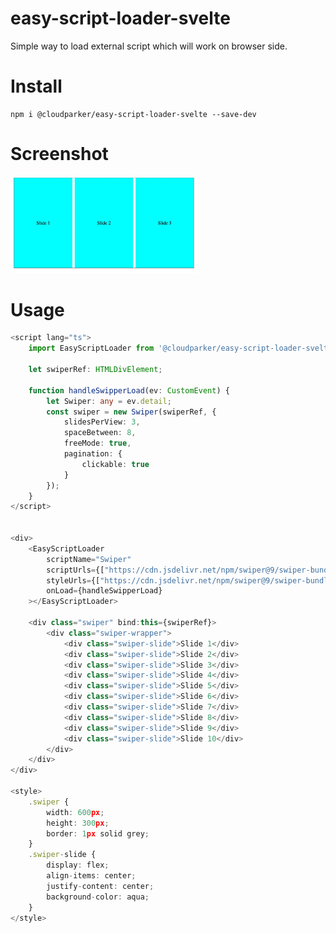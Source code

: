 # easy-script-loader-svelte

Simple way to load external script which will work on browser side.

# Install 

```
npm i @cloudparker/easy-script-loader-svelte --save-dev
```

# Screenshot

<img src="https://raw.githubusercontent.com/paramanandapradhan/easy-script-loader-svelte/main/static/easy-script-loader-svelte.png.webp" alt="Screenshot" width="300">

# Usage

```ts
<script lang="ts">
	import EasyScriptLoader from '@cloudparker/easy-script-loader-svelte';

	let swiperRef: HTMLDivElement;

	function handleSwipperLoad(ev: CustomEvent) {
		let Swiper: any = ev.detail;
		const swiper = new Swiper(swiperRef, {
			slidesPerView: 3,
			spaceBetween: 8,
			freeMode: true,
			pagination: {
				clickable: true
			}
		});
	}
</script>


<div>
	<EasyScriptLoader
		scriptName="Swiper"
		scriptUrls={["https://cdn.jsdelivr.net/npm/swiper@9/swiper-bundle.min.js"]}
		styleUrls={["https://cdn.jsdelivr.net/npm/swiper@9/swiper-bundle.min.css"]}
		onLoad={handleSwipperLoad}
	></EasyScriptLoader>

	<div class="swiper" bind:this={swiperRef}>
		<div class="swiper-wrapper">
			<div class="swiper-slide">Slide 1</div>
			<div class="swiper-slide">Slide 2</div>
			<div class="swiper-slide">Slide 3</div>
			<div class="swiper-slide">Slide 4</div>
			<div class="swiper-slide">Slide 5</div>
			<div class="swiper-slide">Slide 6</div>
			<div class="swiper-slide">Slide 7</div>
			<div class="swiper-slide">Slide 8</div>
			<div class="swiper-slide">Slide 9</div>
			<div class="swiper-slide">Slide 10</div>
		</div>
	</div>
</div>

<style>
	.swiper {
		width: 600px;
		height: 300px;
		border: 1px solid grey;
	}
	.swiper-slide {
		display: flex;
		align-items: center;
		justify-content: center;
		background-color: aqua;
	}
</style>

```

